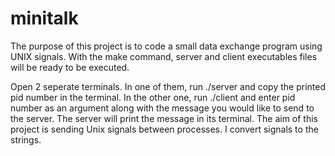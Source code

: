 # minitalk
The purpose of this project is to code a small data exchange program using UNIX signals.
With the make command, server and client executables files will be ready to be executed. 

Open 2 seperate terminals. 
In one of them, run ./server and copy the printed pid number in the terminal.
In the other one, run ./client and enter pid number as an argument along with the message you would like to send to the server.
The server will print the message in its terminal. 
The aim of this project is sending Unix signals between processes. 
I convert signals to the strings.
